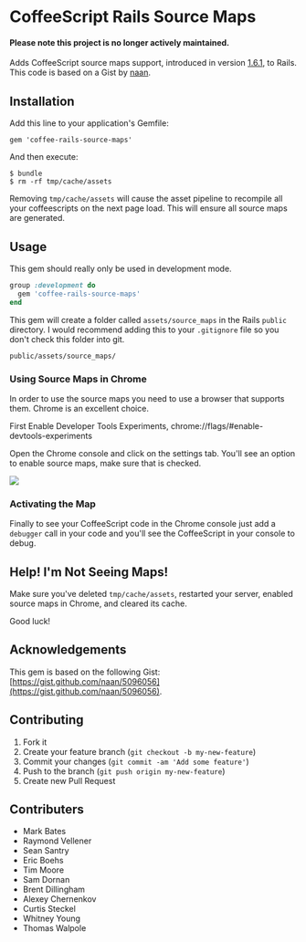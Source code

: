 # CoffeeScript Rails Source Maps

#### Please note this project is no longer actively maintained.

Adds CoffeeScript source maps support, introduced in version [1.6.1](http://coffeescript.org/#changelog), to Rails. This code is based on a Gist by [naan](https://gist.github.com/naan/5096056).

## Installation

Add this line to your application's Gemfile:

    gem 'coffee-rails-source-maps'

And then execute:

    $ bundle
    $ rm -rf tmp/cache/assets

Removing `tmp/cache/assets` will cause the asset pipeline to recompile all your coffeescripts on the next page load. This will ensure all source maps are generated.

## Usage

This gem should really only be used in development mode.

```ruby
group :development do
  gem 'coffee-rails-source-maps'
end
```

This gem will create a folder called `assets/source_maps` in the Rails `public` directory. I would recommend adding this to your `.gitignore` file so you don't check this folder into git.

```
public/assets/source_maps/
```

### Using Source Maps in Chrome

In order to use the source maps you need to use a browser that supports them. Chrome is an excellent choice.

First Enable Developer Tools Experiments, chrome://flags/#enable-devtools-experiments

Open the Chrome console and click on the settings tab. You'll see an option to enable source maps, make sure that is checked.

![](http://i.imgur.com/5ndSqZV.jpg)

### Activating the Map

Finally to see your CoffeeScript code in the Chrome console just add a `debugger` call in your code and you'll see the CoffeeScript in your console to debug.

## Help! I'm Not Seeing Maps!

Make sure you've deleted `tmp/cache/assets`, restarted your server, enabled source maps in Chrome, and cleared its cache.

Good luck!

## Acknowledgements

This gem is based on the following Gist: [https://gist.github.com/naan/5096056](https://gist.github.com/naan/5096056).

## Contributing

1. Fork it
2. Create your feature branch (`git checkout -b my-new-feature`)
3. Commit your changes (`git commit -am 'Add some feature'`)
4. Push to the branch (`git push origin my-new-feature`)
5. Create new Pull Request

## Contributers

* Mark Bates
* Raymond Vellener
* Sean Santry
* Eric Boehs
* Tim Moore
* Sam Dornan
* Brent Dillingham
* Alexey Chernenkov
* Curtis Steckel
* Whitney Young
* Thomas Walpole
